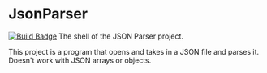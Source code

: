 # JsonParser
[![Build Badge](https://github.com/CarterRock49/Json_Parser/actions/workflows/msbuild.yml/badge.svg)](https://github.com/CarterRock49/Json_Parser/actions/workflows/msbuild.yml/badge.svg)
The shell of the JSON Parser project.

This project is a program that opens and takes in a JSON file and parses it. Doesn't work with JSON arrays or objects.

